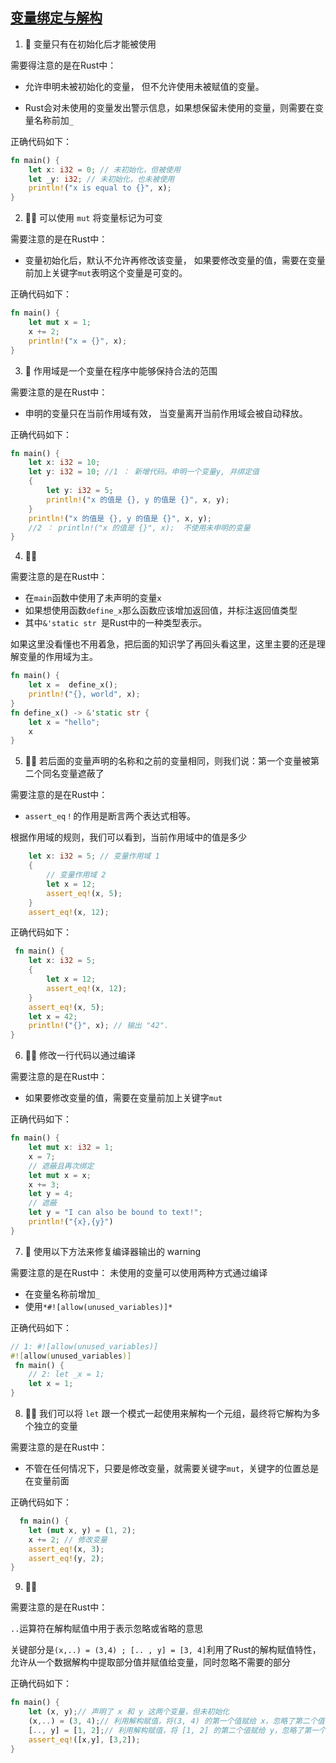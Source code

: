 ## [变量绑定与解构](https://zh.practice.rs/variables.html)

1. 🌟 变量只有在初始化后才能被使用

需要得注意的是在Rust中：

-  允许申明未被初始化的变量， 但不允许使用未被赋值的变量。

-  Rust会对未使用的变量发出警示信息，如果想保留未使用的变量，则需要在变量名称前加`_`

正确代码如下：

```rust
fn main() {
    let x: i32 = 0; // 未初始化，但被使用
    let _y: i32; // 未初始化，也未被使用
    println!("x is equal to {}", x); 
}
```

2. 🌟🌟 可以使用 `mut` 将变量标记为可变   

需要注意的是在Rust中：

- 变量初始化后，默认不允许再修改该变量， 如果要修改变量的值，需要在变量前加上关键字`mut`表明这个变量是可变的。

正确代码如下：

```rust
fn main() {
    let mut x = 1;
    x += 2; 
    println!("x = {}", x); 
}
```

3. 🌟 作用域是一个变量在程序中能够保持合法的范围

需要注意的是在Rust中：

- 申明的变量只在当前作用域有效， 当变量离开当前作用域会被自动释放。

正确代码如下：

```rust
fn main() {
    let x: i32 = 10;
    let y: i32 = 10; //1 ： 新增代码。申明一个变量y, 并绑定值
    {
        let y: i32 = 5;
        println!("x 的值是 {}, y 的值是 {}", x, y);
    }
    println!("x 的值是 {}, y 的值是 {}", x, y); 
    //2 ： println!("x 的值是 {}", x);  不使用未申明的变量
}
```

4. 🌟🌟

需要注意的是在Rust中：

- 在`main`函数中使用了未声明的变量`x`
- 如果想使用函数`define_x`那么函数应该增加返回值，并标注返回值类型
- 其中`&'static str `是Rust中的一种类型表示。

如果这里没看懂也不用着急，把后面的知识学了再回头看这里，这里主要的还是理解变量的作用域为主。

```rust
fn main() {
    let x =  define_x();
    println!("{}, world", x); 
}
fn define_x() -> &'static str {
    let x = "hello";
    x
}
```

5. 🌟🌟 若后面的变量声明的名称和之前的变量相同，则我们说：第一个变量被第二个同名变量遮蔽了

需要注意的是在Rust中：

- `assert_eq！`的作用是断言两个表达式相等。

根据作用域的规则，我们可以看到，当前作用域中的值是多少

```rust
    let x: i32 = 5; // 变量作用域 1
    {
    	// 变量作用域 2
        let x = 12;
        assert_eq!(x, 5);
    }
    assert_eq!(x, 12);
```

正确代码如下：

```rust
 fn main() {
    let x: i32 = 5;
    {
        let x = 12;
        assert_eq!(x, 12);
    }
    assert_eq!(x, 5);
    let x = 42;
    println!("{}", x); // 输出 "42".
}
```

6. 🌟🌟 修改一行代码以通过编译

需要注意的是在Rust中：

- 如果要修改变量的值，需要在变量前加上关键字`mut`

正确代码如下：

```rust
fn main() {
    let mut x: i32 = 1;
    x = 7;
    // 遮蔽且再次绑定
    let mut x = x; 
    x += 3;
    let y = 4;
    // 遮蔽
    let y = "I can also be bound to text!"; 
    println!("{x},{y}")
}
```

7. 🌟 使用以下方法来修复编译器输出的 warning

需要注意的是在Rust中： 未使用的变量可以使用两种方式通过编译

- 在变量名称前增加`_`
- 使用`*#![allow(unused_variables)]*`

正确代码如下：

```rust
// 1: #![allow(unused_variables)]
#![allow(unused_variables)]
 fn main() {
    // 2: let _x = 1; 
    let x = 1; 
}
```

8. 🌟🌟 我们可以将 `let` 跟一个模式一起使用来解构一个元组，最终将它解构为多个独立的变量

需要注意的是在Rust中：

- 不管在任何情况下，只要是修改变量，就需要关键字`mut`，关键字的位置总是在变量前面

正确代码如下：

```rust
  fn main() {
    let (mut x, y) = (1, 2);
    x += 2; // 修改变量
    assert_eq!(x, 3);
    assert_eq!(y, 2);
}
```

9. 🌟🌟

需要注意的是在Rust中：

`..`运算符在解构赋值中用于表示忽略或省略的意思

关键部分是`(x,..) = (3,4) ; [.. , y] = [3, 4]`利用了Rust的解构赋值特性， 允许从一个数据解构中提取部分值并赋值给变量，同时忽略不需要的部分

正确代码如下：

```rust
fn main() {
    let (x, y);// 声明了 x 和 y 这两个变量，但未初始化
    (x,..) = (3, 4);// 利用解构赋值，将(3, 4) 的第一个值赋给 x，忽略了第二个值
    [.., y] = [1, 2];// 利用解构赋值，将 [1, 2] 的第二个值赋给 y，忽略了第一个值
    assert_eq!([x,y], [3,2]);
} 
```





